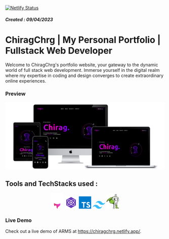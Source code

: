 [![Netlify Status](https://api.netlify.com/api/v1/badges/530c2667-5dbc-4df3-824c-de37f975c833/deploy-status)](https://app.netlify.com/sites/chiragchrg/deploys)
##### Created : 09/04/2023

# ChiragChrg | My Personal Portfolio | Fullstack Web Developer
Welcome to ChiragChrg's portfolio website, your gateway to the dynamic world of full stack web development. Immerse yourself in the digital realm where my expertise in coding and design converges to create extraordinary online experiences.

### Preview
![Portfolio Preview](public/Mockup_Preview.png)

## Tools and TechStacks used :

<div align="center">
      <img
        alt="AstroJS"
        title="AstroJS"
        width="40px"
        src="https://raw.githubusercontent.com/ChiragChrg/ChiragChrg.github.io/main/icons/astrojs.svg" 
        />
      <img
        alt="PreactJS"
        title="PreactJS"
        width="40px"
        src="https://raw.githubusercontent.com/ChiragChrg/ChiragChrg.github.io/main/icons/preactjs.svg"
        />
      <img
        alt="TypeScript"
        title="TypeScript"
        width="40px"
        src="https://raw.githubusercontent.com/ChiragChrg/ChiragChrg.github.io/main/icons/typescript.svg" />
      <img
        alt="TailwindCSS"
        title="TailwindCSS"
        width="40px"
        src="https://raw.githubusercontent.com/ChiragChrg/ChiragChrg.github.io/main/icons/tailwind.svg" />
      <img 
        alt="GSAP"
        title="GSAP"
        width="40px"
        src="https://raw.githubusercontent.com/ChiragChrg/ChiragChrg.github.io/main/icons/gsap.svg" />
</div>

### Live Demo

Check out a live demo of ARMS at https://chiragchrg.netlify.app/.
